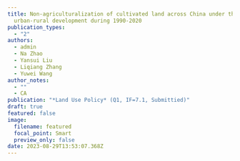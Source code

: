 ```yaml
---
title: Non-agriculturalization of cultivated land across China under the
  urban-rural development during 1990-2020
publication_types:
  - "2"
authors:
  - admin
  - Na Zhao
  - Yansui Liu
  - Liqiang Zhang
  - Yuwei Wang
author_notes:
  - ""
  - CA
publication: "*Land Use Policy* (Q1, IF=7.1, Submittied)"
draft: true
featured: false
image:
  filename: featured
  focal_point: Smart
  preview_only: false
date: 2023-08-29T13:53:07.368Z
---
```

